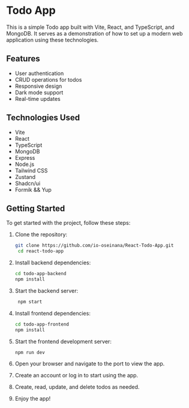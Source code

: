 # Todo App

This is a simple Todo app built with Vite, React, and TypeScript, and MongoDB. It serves as a demonstration of how to set up a modern web application using these technologies.

## Features
- User authentication
- CRUD operations for todos
- Responsive design
- Dark mode support
- Real-time updates

## Technologies Used
- Vite
- React
- TypeScript
- MongoDB
- Express
- Node.js
- Tailwind CSS
- Zustand
- Shadcn/ui
- Formik && Yup

## Getting Started
To get started with the project, follow these steps:
1. Clone the repository:
   ```bash
   git clone https://github.com/io-oseinana/React-Todo-App.git
    cd react-todo-app
    ```
   
2. Install backend dependencies:
   ```bash
   cd todo-app-backend
   npm install
   ```
3. Start the backend server:
   ```bash
    npm start
    ```
4. Install frontend dependencies:
    ```bash
    cd todo-app-frontend
    npm install
    ```
5. Start the frontend development server:
    ```bash
    npm run dev
    ```
6. Open your browser and navigate to the port to view the app.
7. Create an account or log in to start using the app.
8. Create, read, update, and delete todos as needed.
9. Enjoy the app!
